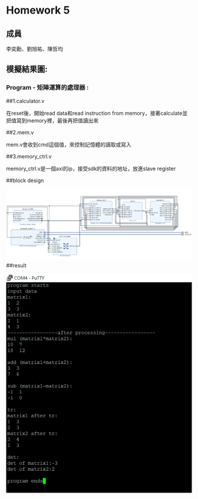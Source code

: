 Homework 5
====

## 成員
李奕勳、劉旭祐、陳哲均

## 模擬結果圖:

### Program - 矩陣運算的處理器 :
##1.calculator.v

在reset後，開始read data和read instruction from memory，接著calculate並把值寫到memory裡，最後再把值讀出來

##2.mem.v

mem.v會收到cmd這個值，來控制記憶體的讀取或寫入

##3.memory_ctrl.v

memory_ctrl.v是一個axi的ip，接受sdk的資料的地址，放進slave register

##block design

![blockdesign](https://github.com/sanwich27/2019_FPGA_Design_Group4/blob/master/hw05/images/block%20design.PNG?raw=true)
##result

![result](https://github.com/sanwich27/2019_FPGA_Design_Group4/blob/master/hw05/images/result.PNG?raw=true)
